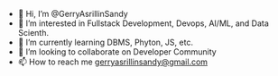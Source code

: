 - 👋 Hi, I’m @GerryAsrillinSandy
- 👀 I’m interested in Fullstack Development, Devops, AI/ML, and Data Scienth.
- 🌱 I’m currently learning DBMS, Phyton, JS, etc.
- 💞️ I’m looking to collaborate on Developer Community
- 📫 How to reach me gerryasrillinsandy@gmail.com

<!---
GerryAsrillinSandy/GerryAsrillinSandy is a ✨ special ✨ repository because its `README.md` (this file) appears on your GitHub profile.
You can click the Preview link to take a look at your changes.
--->
